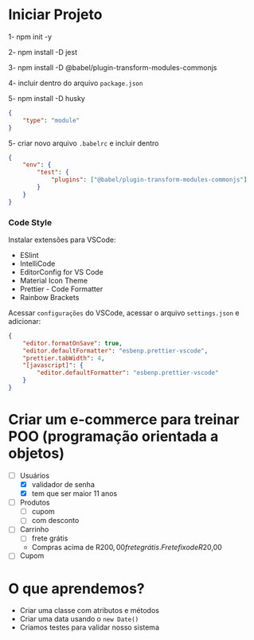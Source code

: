 # Iniciar Projeto

1- npm init -y

2- npm install -D jest

3- npm install -D @babel/plugin-transform-modules-commonjs

4- incluir dentro do arquivo `package.json`

5- npm install -D husky

```json
{
    "type": "module"
}
```

5- criar novo arquivo `.babelrc` e incluir dentro

```json
{
    "env": {
        "test": {
            "plugins": ["@babel/plugin-transform-modules-commonjs"]
        }
    }
}
```

### Code Style

Instalar extensões para VSCode:

-   ESlint
-   IntelliCode
-   EditorConfig for VS Code
-   Material Icon Theme
-   Prettier - Code Formatter
-   Rainbow Brackets

Acessar `configurações` do VSCode, acessar o arquivo `settings.json` e adicionar:

```json
{
    "editor.formatOnSave": true,
    "editor.defaultFormatter": "esbenp.prettier-vscode",
    "prettier.tabWidth": 4,
    "[javascript]": {
        "editor.defaultFormatter": "esbenp.prettier-vscode"
    }
}
```

# Criar um e-commerce para treinar POO (programação orientada a objetos)

-   [ ] Usuários
    -   [x] validador de senha
    -   [x] tem que ser maior 11 anos
-   [ ] Produtos
    -   [ ] cupom
    -   [ ] com desconto
-   [ ] Carrinho
    -   [ ] frete grátis
    -   Compras acima de R$200,00 frete grátis. Frete fixo de R$20,00
-   [ ] Cupom

# O que aprendemos?

-   Criar uma classe com atributos e métodos
-   Criar uma data usando o `new Date()`
-   Criamos testes para validar nosso sistema
